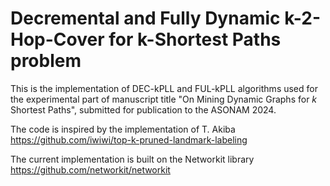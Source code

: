 # Decremental and Fully Dynamic k-2-Hop-Cover for k-Shortest Paths problem
This is the implementation of DEC-kPLL and FUL-kPLL algorithms used for the experimental part of manuscript title "On Mining Dynamic Graphs for $k$ Shortest Paths", submitted for publication to the ASONAM 2024.

The code is inspired by the implementation of T. Akiba https://github.com/iwiwi/top-k-pruned-landmark-labeling

The current implementation is built on the Networkit library https://github.com/networkit/networkit
